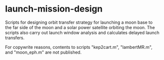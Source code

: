 # launch-mission-design
Scripts for designing orbit transfer strategy for launching a moon base to the far side of the moon and a solar power satellite orbiting the moon. The scripts also carry out launch window analysis and calculates delayed launch transfers.

For copywrite reasons, contents to scripts "kep2cart.m", "lambertMR.m", and "moon_eph.m" are not published.
